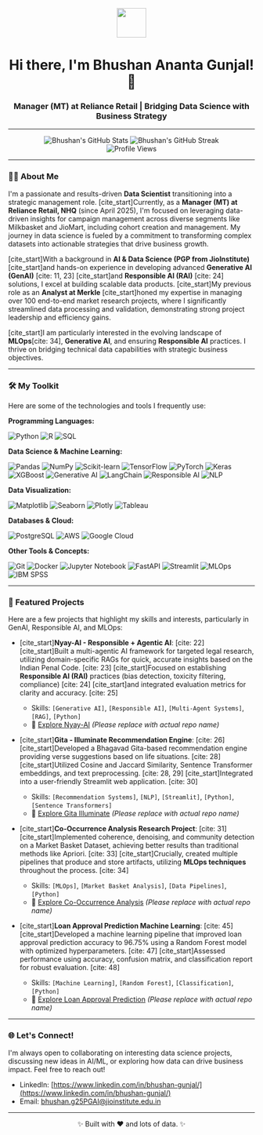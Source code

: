 <div align="center">
  <img src="https://media.giphy.com/media/LmN8EsgoV5mFjWdE8t/giphy.gif" width="60" /> 
  <h1>Hi there, I'm Bhushan Ananta Gunjal! 👋</h1>
  <p><h3>Manager (MT) at Reliance Retail | Bridging Data Science with Business Strategy</h3></p>
</div>

---

<div align="center">
  <img src="https://github-readme-stats.vercel.app/api?username=BhushanGunjal&show_icons=true&theme=dark&include_all_commits=true&count_private=true" alt="Bhushan's GitHub Stats" />
  <img src="https://github-readme-streak-stats.herokuapp.com/?user=BhushanGunjal&theme=dark" alt="Bhushan's GitHub Streak" />
  
  <br>
  <img src="https://komarev.com/ghpvc/?username=BhushanGunjal&label=Profile%20Views&color=0e75b6&style=flat" alt="Profile Views" />
</div>

---

### 👩‍💻 About Me

I'm a passionate and results-driven **Data Scientist** transitioning into a strategic management role. [cite_start]Currently, as a **Manager (MT) at Reliance Retail, NHQ** (since April 2025), I'm focused on leveraging data-driven insights for campaign management across diverse segments like Milkbasket and JioMart, including cohort creation and management.  My journey in data science is fueled by a commitment to transforming complex datasets into actionable strategies that drive business growth.

[cite_start]With a background in **AI & Data Science (PGP from JioInstitute)**  [cite_start]and hands-on experience in developing advanced **Generative AI (GenAI)** [cite: 11, 23] [cite_start]and **Responsible AI (RAI)** [cite: 24] solutions, I excel at building scalable data products. [cite_start]My previous role as an **Analyst at Merkle**  [cite_start]honed my expertise in managing over 100 end-to-end market research projects, where I significantly streamlined data processing and validation, demonstrating strong project leadership and efficiency gains.

[cite_start]I am particularly interested in the evolving landscape of **MLOps**[cite: 34], **Generative AI**, and ensuring **Responsible AI** practices. I thrive on bridging technical data capabilities with strategic business objectives.

---

### 🛠️ My Toolkit

Here are some of the technologies and tools I frequently use:

**Programming Languages:**
<p align="left">
  <img src="https://img.shields.io/badge/Python-3776AB?style=for-the-badge&logo=python&logoColor=white" alt="Python" />
  <img src="https://img.shields.io/badge/R-276DC3?style=for-the-badge&logo=r&logoColor=white" alt="R" />
  <img src="https://img.shields.io/badge/SQL-4479A1?style=for-the-badge&logo=postgresql&logoColor=white" alt="SQL" />
</p>

**Data Science & Machine Learning:**
<p align="left">
  <img src="https://img.shields.io/badge/Pandas-150458?style=for-the-badge&logo=pandas&logoColor=white" alt="Pandas" />
  <img src="https://img.shields.io/badge/NumPy-013243?style=for-the-badge&logo=numpy&logoColor=white" alt="NumPy" />
  <img src="https://img.shields.io/badge/Scikit--learn-F7931E?style=for-the-badge&logo=scikit-learn&logoColor=white" alt="Scikit-learn" />
  <img src="https://img.shields.io/badge/TensorFlow-FF6F00?style=for-the-badge&logo=tensorflow&logoColor=white" alt="TensorFlow" />
  <img src="https://img.shields.io/badge/PyTorch-EE4C2C?style=for-the-badge&logo=pytorch&logoColor=white" alt="PyTorch" />
  <img src="https://img.shields.io/badge/Keras-D00000?style=for-the-badge&logo=keras&logoColor=white" alt="Keras" />
  <img src="https://img.shields.io/badge/XGBoost-0D819D?style=for-the-badge&logo=xgboost&logoColor=white" alt="XGBoost" />
  <img src="https://img.shields.io/badge/GenAI-000000?style=for-the-badge&logo=openai&logoColor=white" alt="Generative AI" />
  <img src="https://img.shields.io/badge/LangChain-FF6C37?style=for-the-badge&logo=chainlink&logoColor=white" alt="LangChain" />
  <img src="https://img.shields.io/badge/Responsible_AI-0A66C2?style=for-the-badge&logo=microsoft&logoColor=white" alt="Responsible AI" />
  <img src="https://img.shields.io/badge/NLP-4285F4?style=for-for-the-badge&logo=natural-language-processing&logoColor=white" alt="NLP" />
</p>

**Data Visualization:**
<p align="left">
  <img src="https://img.shields.io/badge/Matplotlib-11557C?style=for-the-badge&logo=matplotlib&logoColor=white" alt="Matplotlib" />
  <img src="https://img.shields.io/badge/Seaborn-30A3DC?style=for-the-badge&logo=seaborn&logoColor=white" alt="Seaborn" />
  <img src="https://img.shields.io/badge/Plotly-239120?style=for-the-badge&logo=plotly&logoColor=white" alt="Plotly" />
  <img src="https://img.shields.io/badge/Tableau-E97627?style=for-the-badge&logo=tableau&logoColor=white" alt="Tableau" />
</p>

**Databases & Cloud:**
<p align="left">
  <img src="https://img.shields.io/badge/PostgreSQL-316192?style=for-the-badge&logo=postgresql&logoColor=white" alt="PostgreSQL" />
  <img src="https://img.shields.io/badge/AWS-232F3E?style=for-the-badge&logo=amazon-aws&logoColor=white" alt="AWS" />
  <img src="https://img.shields.io/badge/Google_Cloud-4285F4?style=for-the-badge&logo=google-cloud&logoColor=white" alt="Google Cloud" />
</p>

**Other Tools & Concepts:**
<p align="left">
  <img src="https://img.shields.io/badge/Git-F05032?style=for-the-badge&logo=git&logoColor=white" alt="Git" />
  <img src="https://img.shields.io/badge/Docker-2496ED?style=for-the-badge&logo=docker&logoColor=white" alt="Docker" />
  <img src="https://img.shields.io/badge/Jupyter-F37626?style=for-the-badge&logo=jupyter&logoColor=white" alt="Jupyter Notebook" />
  <img src="https://img.shields.io/badge/FastAPI-009688?style=for-the-badge&logo=fastapi&logoColor=white" alt="FastAPI" />
  <img src="https://img.shields.io/badge/Streamlit-FF4B4B?style=for-the-badge&logo=streamlit&logoColor=white" alt="Streamlit" />
  <img src="https://img.shields.io/badge/MLOps-blueviolet?style=for-the-badge&logo=mlflow&logoColor=white" alt="MLOps" />
  <img src="https://img.shields.io/badge/SPSS-3665A2?style=for-the-badge&logo=ibm&logoColor=white" alt="IBM SPSS" />
</p>

---

### 🚀 Featured Projects

Here are a few projects that highlight my skills and interests, particularly in GenAI, Responsible AI, and MLOps:

* [cite_start]**Nyay-AI - Responsible + Agentic AI**: [cite: 22] [cite_start]Built a multi-agentic AI framework for targeted legal research, utilizing domain-specific RAGs for quick, accurate insights based on the Indian Penal Code. [cite: 23] [cite_start]Focused on establishing **Responsible AI (RAI)** practices (bias detection, toxicity filtering, compliance) [cite: 24] [cite_start]and integrated evaluation metrics for clarity and accuracy. [cite: 25]
    * Skills: `[Generative AI]`, `[Responsible AI]`, `[Multi-Agent Systems]`, `[RAG]`, `[Python]`
    * 🔗 [Explore Nyay-AI](https://github.com/BhushanGunjal/[Nyay-AI-repo-name-if-public]) *(Please replace with actual repo name)*

* [cite_start]**Gita - Illuminate Recommendation Engine**: [cite: 26] [cite_start]Developed a Bhagavad Gita-based recommendation engine providing verse suggestions based on life situations. [cite: 28] [cite_start]Utilized Cosine and Jaccard Similarity, Sentence Transformer embeddings, and text preprocessing. [cite: 28, 29] [cite_start]Integrated into a user-friendly Streamlit web application. [cite: 30]
    * Skills: `[Recommendation Systems]`, `[NLP]`, `[Streamlit]`, `[Python]`, `[Sentence Transformers]`
    * 🔗 [Explore Gita Illuminate](https://github.com/BhushanGunjal/[Gita-Illuminate-repo-name-if-public]) *(Please replace with actual repo name)*

* [cite_start]**Co-Occurrence Analysis Research Project**: [cite: 31] [cite_start]Implemented coherence, denoising, and community detection on a Market Basket Dataset, achieving better results than traditional methods like Apriori. [cite: 33] [cite_start]Crucially, created multiple pipelines that produce and store artifacts, utilizing **MLOps techniques** throughout the process. [cite: 34]
    * Skills: `[MLOps]`, `[Market Basket Analysis]`, `[Data Pipelines]`, `[Python]`
    * 🔗 [Explore Co-Occurrence Analysis](https://github.com/BhushanGunjal/[Co-Occurrence-Analysis-repo-name-if-public]) *(Please replace with actual repo name)*

* [cite_start]**Loan Approval Prediction Machine Learning**: [cite: 45] [cite_start]Developed a machine learning pipeline that improved loan approval prediction accuracy to 96.75% using a Random Forest model with optimized hyperparameters. [cite: 47] [cite_start]Assessed performance using accuracy, confusion matrix, and classification report for robust evaluation. [cite: 48]
    * Skills: `[Machine Learning]`, `[Random Forest]`, `[Classification]`, `[Python]`
    * 🔗 [Explore Loan Approval Prediction](https://github.com/BhushanGunjal/[Loan-Approval-Prediction-repo-name-if-public]) *(Please replace with actual repo name)*

---

### 🌐 Let's Connect!

I'm always open to collaborating on interesting data science projects, discussing new ideas in AI/ML, or exploring how data can drive business impact. Feel free to reach out!

* LinkedIn: [https://www.linkedin.com/in/bhushan-gunjal/](https://www.linkedin.com/in/bhushan-gunjal/)
* Email: [bhushan.g25PGAI@jioinstitute.edu.in](mailto:bhushan.g25PGAI@jioinstitute.edu.in)

---

<p align="center">
  ✨ Built with ❤️ and lots of data. ✨
</p>
